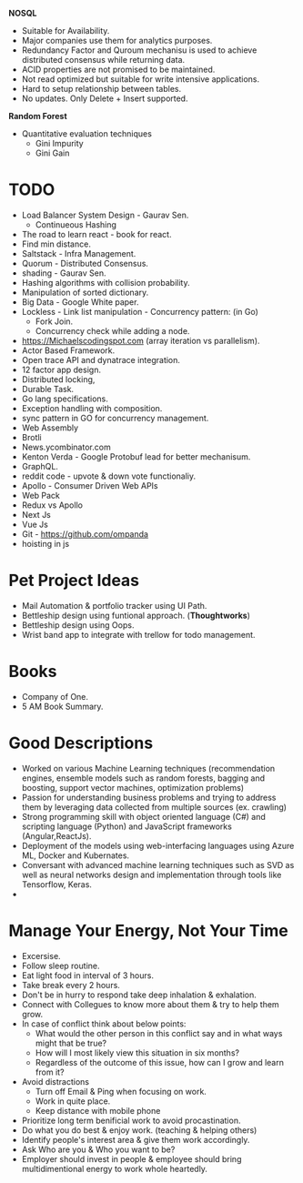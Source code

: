 **NOSQL**
 * Suitable for Availability. 
 * Major companies use them for analytics purposes.
 * Redundancy Factor and Quroum mechanisu is used to achieve distributed consensus while returning data.
 * ACID properties are not promised to be maintained.
 * Not read optimized but suitable for write intensive applications.
 * Hard to setup relationship between tables.
 * No updates. Only Delete + Insert supported.
 
**Random Forest**
* Quantitative evaluation techniques
    *   Gini Impurity
    *   Gini Gain

# TODO
* Load Balancer System Design - Gaurav Sen.
    * Continueous Hashing
* The road to learn react - book for react.
* Find min distance.
* Saltstack - Infra Management.
* Quorum - Distributed Consensus.
* shading - Gaurav Sen.
* Hashing algorithms with collision probability.
* Manipulation of sorted dictionary.
* Big Data - Google White paper.
* Lockless - Link list manipulation - Concurrency pattern: (in Go)
    * Fork Join.
    * Concurrency check while adding a node.
* https://Michaelscodingspot.com (array iteration vs parallelism).
* Actor Based Framework.
* Open trace API and dynatrace integration.
* 12 factor app design.
* Distributed locking,
* Durable Task.
* Go lang specifications.
* Exception handling with composition.
* sync pattern in GO for concurrency management.
* Web Assembly
* Brotli
* News.ycombinator.com
* Kenton Verda - Google Protobuf lead for better mechanisum.
* GraphQL.
* reddit code - upvote & down vote functionaliy.
* Apollo - Consumer Driven Web APIs 
* Web Pack
* Redux vs Apollo
* Next Js
* Vue Js
* Git - https://github.com/ompanda
* hoisting in js


# Pet Project Ideas
* Mail Automation & portfolio tracker using UI Path.
* Bettleship design using funtional approach. (**Thoughtworks**)
* Bettleship design using Oops. 
* Wrist band app to integrate with trellow for todo management.

# Books
* Company of One.
* 5 AM Book Summary.

# Good Descriptions
* Worked on various Machine Learning techniques (recommendation engines, ensemble models such as random forests, bagging and boosting, support vector machines, optimization problems)
* Passion for understanding business problems and trying to address them by leveraging data
collected from multiple sources (ex. crawling)
* Strong programming skill with object oriented language (C#) and scripting language (Python) and JavaScript frameworks (Angular,ReactJs).
* Deployment of the models using web-interfacing languages using Azure ML, Docker and Kubernates. 
* Conversant with advanced machine learning techniques such as SVD as well as neural networks design and implementation through tools like Tensorflow, Keras.
* 

# Manage Your Energy, Not Your Time
* Excersise.
* Follow sleep routine.
* Eat light food in interval of 3 hours.
* Take break every 2 hours.
* Don't be in hurry to respond take deep inhalation & exhalation.
* Connect with Collegues to know more about them & try to help them grow.
* In case of conflict think about below points:
    * What would the other person in this conflict say and in what ways might that be true?
    * How will I most likely view this situation in six months?   
    * Regardless of the outcome of this issue, how can I grow and learn from it?
* Avoid distractions
    * Turn off Email & Ping when focusing on work.
    * Work in quite place.
    * Keep distance with mobile phone
* Prioritize long term benificial work to avoid procastination.
* Do what you do best & enjoy work. (teaching & helping others)
* Identify people's interest area & give them work accordingly.
* Ask Who are you & Who you want to be?
* Employer should invest in people & employee should bring multidimentional energy to work whole heartedly.

